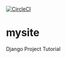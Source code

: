 [![CircleCI](https://circleci.com/gh/sshagy/mysite/tree/master.svg?style=svg)](https://circleci.com/gh/sshagy/mysite/tree/master)

# mysite
Django Project Tutorial 

